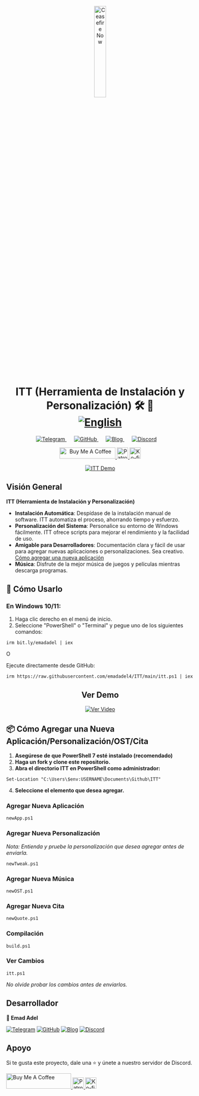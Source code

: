 <p align="center">
  <a href="https://techforpalestine.org/learn-more" rel="nofollow">
    <img src="https://raw.githubusercontent.com/Safouene1/support-palestine-banner/master/StandWithPalestine.svg" alt="Ceasefire Now" style="width:25%;">
  </a>
</p>

<h1 align="center">ITT (Herramienta de Instalación y Personalización) 🛠️ 🚀
<div align="center">
<a href="/README.md">
  <img src="https://img.shields.io/badge/-English-green" alt="English">
</a>
</div>
</h1>

<div align="center">
    <a href="https://t.me/ittemadadel" style="margin-right: 20px;">
        <img src="https://img.shields.io/badge/Telegram-2CA5E0?style=flat&logo=telegram&logoColor=white" alt="Telegram">
    </a>
    <a href="https://github.com/emadadel4/itt" style="margin-right: 20px;">
        <img src="https://img.shields.io/badge/GitHub-181717?style=flat&logo=github&logoColor=white" alt="GitHub">
    </a>
    <a href="https://emadadel4.github.io" style="margin-right: 20px;">
        <img src="https://img.shields.io/badge/Blog-FF5722?style=flat&logo=blogger&logoColor=white" alt="Blog">
    </a>
    <a href="https://discord.gg/3eV79KgD" style="margin-right: 20px;">
        <img src="https://img.shields.io/badge/-Discord-7289da?style=flat&logo=discord&logoColor=white" alt="Discord">
    </a>
</div>

<p align="center">
<a href="https://www.buymeacoffee.com/emadadel" target="_blank"><img src="https://cdn.buymeacoffee.com/buttons/default-orange.png" alt="Buy Me A Coffee" height="30" width="150">
</a>

  <a href="https://www.patreon.com/emadadel" target="_blank">
    <img src="https://img.shields.io/badge/Patron-blue?logo=patreon" alt="Patron" height="30">
  </a>

  <a href="https://ko-fi.com/emadadel" target="_blank">
  <img src="https://img.shields.io/badge/Ko--fi-blue?logo=kofi" alt="Ko-fi" height="30">
</a>

</p>

<p align="center">
  <a target="_blank" rel="noopener noreferrer" href="https://raw.githubusercontent.com/emadadel4/ITT/main/Assets/Images/demo.PNG">
    <img src="https://raw.githubusercontent.com/emadadel4/ITT/main/Assets/Images/demo.PNG" alt="ITT Demo" style="max-width: 100%;">
  </a>
</p>

<h2>Visión General</h2>

<p><strong>ITT (Herramienta de Instalación y Personalización)</strong></p>

- **Instalación Automática**: Despídase de la instalación manual de software. ITT automatiza el proceso, ahorrando tiempo y esfuerzo.
- **Personalización del Sistema**: Personalice su entorno de Windows fácilmente. ITT ofrece scripts para mejorar el rendimiento y la facilidad de uso.
- **Amigable para Desarrolladores**: Documentación clara y fácil de usar para agregar nuevas aplicaciones o personalizaciones. Sea creativo. <a href="#--how-to-add-a-new-apptweakostquote">Cómo agregar una nueva aplicación</a>
- **Música**: Disfrute de la mejor música de juegos y películas mientras descarga programas.

<h2>🚀 Cómo Usarlo</h2>

<h3>En Windows 10/11:</h3>
<ol>
<li>Haga clic derecho en el menú de inicio.</li>
<li>Seleccione "PowerShell" o "Terminal" y pegue uno de los siguientes comandos:</li>
</ol>

<pre><code>irm bit.ly/emadadel | iex
</code></pre>

O

<p>Ejecute directamente desde GitHub:</p>

<pre><code>irm https://raw.githubusercontent.com/emadadel4/ITT/main/itt.ps1 | iex
</code></pre>

<div align="center">

  ## Ver Demo

  [![Ver Video](https://img.youtube.com/vi/QmO82OTsU5c/hqdefault.jpg)](https://www.youtube.com/watch?v=QmO82OTsU5c)
</div>

<h2> 📦 Cómo Agregar una Nueva Aplicación/Personalización/OST/Cita</h2>
<ol>
<li><strong>Asegúrese de que PowerShell 7 esté instalado (recomendado)</strong></li>
<li><strong>Haga un fork y clone este repositorio.</strong></li>
<li><strong>Abra el directorio ITT en PowerShell como administrador:</strong></li>
</ol>

<pre><code>Set-Location "C:\Users\$env:USERNAME\Documents\Github\ITT"
</code></pre>

<ol start="4">
<li><strong>Seleccione el elemento que desea agregar.</strong></li>
</ol>

<h3>Agregar Nueva Aplicación</h3>

<pre><code>newApp.ps1
</code></pre>

<h3>Agregar Nueva Personalización</h3>

<p><em>Nota: Entienda y pruebe la personalización que desea agregar antes de enviarla.</em></p>

<pre><code>newTweak.ps1
</code></pre>

<h3>Agregar Nueva Música</h3>

<pre><code>newOST.ps1
</code></pre>

<h3>Agregar Nueva Cita</h3>

<pre><code>newQuote.ps1
</code></pre>

<h3>Compilación</h3>

<pre><code>build.ps1
</code></pre>

<h3>Ver Cambios</h3>
<pre><code>itt.ps1
</code></pre>

<p><em>No olvide probar los cambios antes de enviarlos.</em></p>

<h2>Desarrollador</h2>

<p><strong>👤 Emad Adel</strong></p>

[![Telegram](https://img.shields.io/badge/Telegram-2CA5E0?style=flat&logo=telegram&logoColor=white)](https://t.me/ittemadadel) [![GitHub](https://img.shields.io/badge/GitHub-181717?style=flat&logo=github&logoColor=white)](https://github.com/emadadel4) [![Blog](https://img.shields.io/badge/Blog-FF5722?style=flat&logo=blogger&logoColor=white)](https://emadadel4.github.io) [![Discord](https://img.shields.io/badge/-Discord-7289da?style=flat&logo=discord&logoColor=white)](https://discord.gg/3eV79KgD)

## Apoyo

<p>Si te gusta este proyecto, dale una ⭐️ y únete a nuestro servidor de Discord.</p>

<a href="https://www.buymeacoffee.com/emadadel" target="_blank">
  <img src="https://cdn.buymeacoffee.com/buttons/default-orange.png" alt="Buy Me A Coffee" height="41" width="174">
</a>
<a href="https://www.patreon.com/emadadel" target="_blank">
  <img src="https://img.shields.io/badge/Patron-blue?logo=patreon" alt="Patron" height="30">
</a>
<a href="https://ko-fi.com/emadadel" target="_blank">
  <img src="https://img.shields.io/badge/Ko--fi-blue?logo=kofi" alt="Ko-fi" height="30">
</a>
